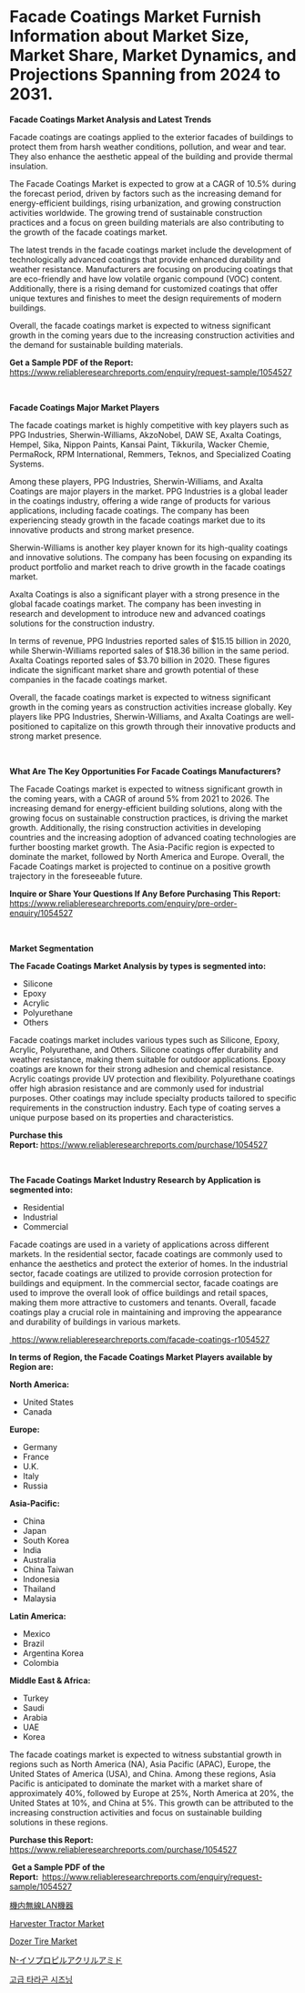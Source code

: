 <p><h1>Facade Coatings Market Furnish Information about Market Size, Market Share, Market Dynamics, and Projections Spanning from 2024 to 2031.</h1></p><p><strong>Facade Coatings Market Analysis and Latest Trends</strong></p>
<p><p>Facade coatings are coatings applied to the exterior facades of buildings to protect them from harsh weather conditions, pollution, and wear and tear. They also enhance the aesthetic appeal of the building and provide thermal insulation.</p><p>The Facade Coatings Market is expected to grow at a CAGR of 10.5% during the forecast period, driven by factors such as the increasing demand for energy-efficient buildings, rising urbanization, and growing construction activities worldwide. The growing trend of sustainable construction practices and a focus on green building materials are also contributing to the growth of the facade coatings market.</p><p>The latest trends in the facade coatings market include the development of technologically advanced coatings that provide enhanced durability and weather resistance. Manufacturers are focusing on producing coatings that are eco-friendly and have low volatile organic compound (VOC) content. Additionally, there is a rising demand for customized coatings that offer unique textures and finishes to meet the design requirements of modern buildings.</p><p>Overall, the facade coatings market is expected to witness significant growth in the coming years due to the increasing construction activities and the demand for sustainable building materials.</p></p>
<p><strong>Get a Sample PDF of the Report:&nbsp;</strong> <a href="https://www.reliableresearchreports.com/enquiry/request-sample/1054527">https://www.reliableresearchreports.com/enquiry/request-sample/1054527</a></p>
<p>&nbsp;</p>
<p><strong>Facade Coatings Major Market Players</strong></p>
<p><p>The facade coatings market is highly competitive with key players such as PPG Industries, Sherwin-Williams, AkzoNobel, DAW SE, Axalta Coatings, Hempel, Sika, Nippon Paints, Kansai Paint, Tikkurila, Wacker Chemie, PermaRock, RPM International, Remmers, Teknos, and Specialized Coating Systems. </p><p>Among these players, PPG Industries, Sherwin-Williams, and Axalta Coatings are major players in the market. PPG Industries is a global leader in the coatings industry, offering a wide range of products for various applications, including facade coatings. The company has been experiencing steady growth in the facade coatings market due to its innovative products and strong market presence.</p><p>Sherwin-Williams is another key player known for its high-quality coatings and innovative solutions. The company has been focusing on expanding its product portfolio and market reach to drive growth in the facade coatings market.</p><p>Axalta Coatings is also a significant player with a strong presence in the global facade coatings market. The company has been investing in research and development to introduce new and advanced coatings solutions for the construction industry.</p><p>In terms of revenue, PPG Industries reported sales of $15.15 billion in 2020, while Sherwin-Williams reported sales of $18.36 billion in the same period. Axalta Coatings reported sales of $3.70 billion in 2020. These figures indicate the significant market share and growth potential of these companies in the facade coatings market.</p><p>Overall, the facade coatings market is expected to witness significant growth in the coming years as construction activities increase globally. Key players like PPG Industries, Sherwin-Williams, and Axalta Coatings are well-positioned to capitalize on this growth through their innovative products and strong market presence.</p></p>
<p>&nbsp;</p>
<p><strong>What Are The Key Opportunities For Facade Coatings Manufacturers?</strong></p>
<p><p>The Facade Coatings market is expected to witness significant growth in the coming years, with a CAGR of around 5% from 2021 to 2026. The increasing demand for energy-efficient building solutions, along with the growing focus on sustainable construction practices, is driving the market growth. Additionally, the rising construction activities in developing countries and the increasing adoption of advanced coating technologies are further boosting market growth. The Asia-Pacific region is expected to dominate the market, followed by North America and Europe. Overall, the Facade Coatings market is projected to continue on a positive growth trajectory in the foreseeable future.</p></p>
<p><strong>Inquire or Share Your Questions If Any Before Purchasing This Report:</strong> <a href="https://www.reliableresearchreports.com/enquiry/pre-order-enquiry/1054527">https://www.reliableresearchreports.com/enquiry/pre-order-enquiry/1054527</a></p>
<p>&nbsp;</p>
<p><strong>Market Segmentation</strong></p>
<p><strong>The Facade Coatings Market Analysis by types is segmented into:</strong></p>
<p><ul><li>Silicone</li><li>Epoxy</li><li>Acrylic</li><li>Polyurethane</li><li>Others</li></ul></p>
<p><p>Facade coatings market includes various types such as Silicone, Epoxy, Acrylic, Polyurethane, and Others. Silicone coatings offer durability and weather resistance, making them suitable for outdoor applications. Epoxy coatings are known for their strong adhesion and chemical resistance. Acrylic coatings provide UV protection and flexibility. Polyurethane coatings offer high abrasion resistance and are commonly used for industrial purposes. Other coatings may include specialty products tailored to specific requirements in the construction industry. Each type of coating serves a unique purpose based on its properties and characteristics.</p></p>
<p><strong>Purchase this Report:&nbsp;</strong><a href="https://www.reliableresearchreports.com/purchase/1054527">https://www.reliableresearchreports.com/purchase/1054527</a></p>
<p>&nbsp;</p>
<p><strong>The Facade Coatings Market Industry Research by Application is segmented into:</strong></p>
<p><ul><li>Residential</li><li>Industrial</li><li>Commercial</li></ul></p>
<p><p>Facade coatings are used in a variety of applications across different markets. In the residential sector, facade coatings are commonly used to enhance the aesthetics and protect the exterior of homes. In the industrial sector, facade coatings are utilized to provide corrosion protection for buildings and equipment. In the commercial sector, facade coatings are used to improve the overall look of office buildings and retail spaces, making them more attractive to customers and tenants. Overall, facade coatings play a crucial role in maintaining and improving the appearance and durability of buildings in various markets.</p></p>
<p><a href="https://www.reliableresearchreports.com/facade-coatings-r1054527">&nbsp;https://www.reliableresearchreports.com/facade-coatings-r1054527</a></p>
<p><strong>In terms of Region, the Facade Coatings Market Players available by Region are:</strong></p>
<p>
    <p> <strong> North America: </strong>
        <ul>
            <li>United States</li>
            <li>Canada</li>
        </ul>
        </p> 
    <p> <strong> Europe: </strong>
        <ul>
            <li>Germany</li>
            <li>France</li>
            <li>U.K.</li>
            <li>Italy</li>
            <li>Russia</li>
        </ul>
        </p> 
    <p> <strong> Asia-Pacific: </strong>
        <ul>
            <li>China</li>
            <li>Japan</li>
            <li>South Korea</li>
            <li>India</li>
            <li>Australia</li>
            <li>China Taiwan</li>
            <li>Indonesia</li>
            <li>Thailand</li>
            <li>Malaysia</li>
        </ul>
        </p> 
    <p> <strong> Latin America: </strong>
        <ul>
            <li>Mexico</li>
            <li>Brazil</li>
            <li>Argentina Korea</li>
            <li>Colombia</li>
        </ul>
        </p> 
    <p> <strong> Middle East & Africa: </strong>
        <ul>
            <li>Turkey</li>
            <li>Saudi</li>
            <li>Arabia</li>
            <li>UAE</li>
            <li>Korea</li>
        </ul>
    </p>
    </p>
<p><p>The facade coatings market is expected to witness substantial growth in regions such as North America (NA), Asia Pacific (APAC), Europe, the United States of America (USA), and China. Among these regions, Asia Pacific is anticipated to dominate the market with a market share of approximately 40%, followed by Europe at 25%, North America at 20%, the United States at 10%, and China at 5%. This growth can be attributed to the increasing construction activities and focus on sustainable building solutions in these regions.</p></p>
<p><strong>Purchase this Report: </strong><a href="https://www.reliableresearchreports.com/purchase/1054527">https://www.reliableresearchreports.com/purchase/1054527</a></p>
<p>&nbsp;<strong>Get a Sample PDF of the Report:&nbsp;&nbsp;</strong><a href="https://www.reliableresearchreports.com/enquiry/request-sample/1054527">https://www.reliableresearchreports.com/enquiry/request-sample/1054527</a></p>
<p><strong></strong></p>
<p><p><a href="https://github.com/Alenaieme/Market-Research-Report-List-1/blob/main/9572606128845.md">機内無線LAN機器</a></p><p><a href="https://github.com/amirvaghari/Market-Research-Report-List-1/blob/main/harvester-tractor-market.md">Harvester Tractor Market</a></p><p><a href="https://github.com/janetchuadff364/Market-Research-Report-List-1/blob/main/dozer-tire-market.md">Dozer Tire Market</a></p><p><a href="https://github.com/klon646/Market-Research-Report-List-1/blob/main/8864880128844.md">N-イソプロピルアクリルアミド</a></p><p><a href="https://github.com/rifqimuhammad018/Market-Research-Report-List-1/blob/main/5586599116276.md">고급 타라곤 시즈닝</a></p></p>